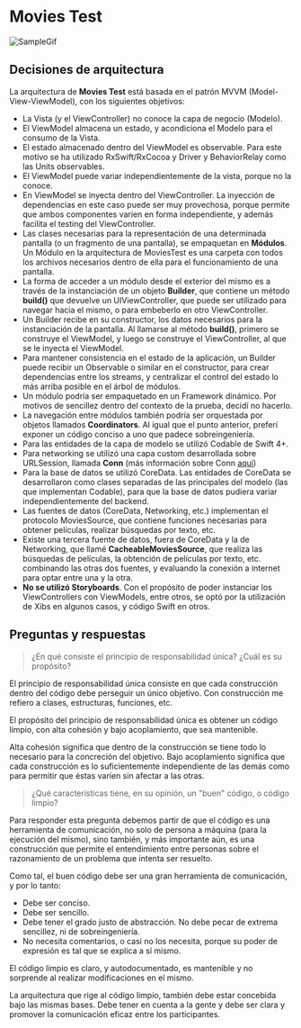 # Movies Test

![SampleGif](http://freegifmaker.me/images/2e4Wm/)

## Decisiones de arquitectura

La arquitectura de **Movies Test** está basada en el patrón MVVM (Model-View-ViewModel), con los siguientes objetivos:

- La Vista (y el ViewController) no conoce la capa de negocio (Modelo).
- El ViewModel almacena un estado, y acondiciona el Modelo para el consumo de la Vista. 
- El estado almacenado dentro del ViewModel es observable. Para este motivo se ha utilizado RxSwift/RxCocoa y Driver y BehaviorRelay como las Units observables.
- El ViewModel puede variar independientemente de la vista, porque no la conoce.
- En ViewModel se inyecta dentro del ViewController. La inyección de dependencias en este caso puede ser muy provechosa, porque permite que ambos componentes varíen en forma independiente, y además facilita el testing del ViewController.
- Las clases necesarias para la representación de una determinada pantalla (o un fragmento de una pantalla), se empaquetan en **Módulos**. Un Módulo en la arquitectura de MoviesTest es una carpeta con todos los archivos necesarios dentro de ella para el funcionamiento de una pantalla.
- La forma de acceder a un módulo desde el exterior del mismo es a través de la instanciación de un objeto **Builder**, que contiene un método **build()** que devuelve un UIViewController, que puede ser utilizado para navegar hacia el mismo, o para embeberlo en otro ViewController.
- Un Builder recibe en su constructor, los datos necesarios para la instanciación de la pantalla. Al llamarse al método **build()**, primero se construye el ViewModel, y luego se construye el ViewController, al que se le inyecta el ViewModel.
- Para mantener consistencia en el estado de la aplicación, un Builder puede recibir un Observable o similar en el constructor, para crear dependencias entre los streams, y centralizar el control del estado lo más arriba posible en el árbol de módulos.
- Un módulo podría ser empaquetado en un Framework dinámico. Por motivos de sencillez dentro del contexto de la prueba, decidí no hacerlo.
- La navegación entre módulos también podría ser orquestada por objetos llamados **Coordinators**. Al igual que el punto anterior, preferí exponer un código conciso a uno que padece sobreingeniería.
- Para las entidades de la capa de modelo se utilizó Codable de Swift 4+.
- Para networking se utilizó una capa custom desarrollada sobre URLSession, llamada **Conn** (más información sobre Conn [aquí](https://medium.com/@ortizfernandomartin))
- Para la base de datos se utilizó CoreData. Las entidades de CoreData se desarrollaron como clases separadas de las principales del modelo (las que implementan Codable), para que la base de datos pudiera variar independientemente del backend.
- Las fuentes de datos (CoreData, Networking, etc.) implementan el protocolo MoviesSource, que contiene funciones necesarias para obtener películas, realizar búsquedas por texto, etc.
- Existe una tercera fuente de datos, fuera de CoreData y la de Networking, que llamé **CacheableMoviesSource**, que realiza las búsquedas de películas, la obtención de películas por texto, etc. combinando las otras dos fuentes, y evaluando la conexión a internet para optar entre una y la otra.
- **No se utilizó Storyboards**. Con el propósito de poder instanciar los ViewControllers con ViewModels, entre otros, se optó por la utilización de Xibs en algunos casos, y código Swift en otros.

## Preguntas y respuestas

> ¿En qué consiste el principio de responsabilidad única? ¿Cuál es su propósito?

El principio de responsabilidad única consiste en que cada construcción dentro del código debe perseguir un único objetivo. Con construcción me refiero a clases, estructuras, funciones, etc. 

El propósito del principio de responsabilidad única es obtener un código limpio, con alta cohesión y bajo acoplamiento, que sea mantenible.

Alta cohesión significa que dentro de la construcción se tiene todo lo necesario para la concreción del objetivo.
Bajo acoplamiento significa que cada construcción es lo suficientemente independiente de las demás como para permitir que éstas varíen sin afectar a las otras.

> ¿Qué características tiene, en su opinión, un "buen" código, o código limpio?

Para responder esta pregunta debemos partir de que el código es una herramienta de comunicación, no solo de persona a máquina (para la ejecución del mismo), sino también,
y más importante aún, es una construcción que permite el entendimiento entre personas sobre el razonamiento de un problema que intenta ser resuelto.

Como tal, el buen código debe ser una gran herramienta de comunicación, y por lo tanto:

- Debe ser conciso.
- Debe ser sencillo.
- Debe tener el grado justo de abstracción. No debe pecar de extrema sencillez, ni de sobreingeniería.
- No necesita comentarios, o casi no los necesita, porque su poder de expresión es tal que se explica a sí mismo.

El código limpio es claro, y autodocumentado, es mantenible y no sorprende al realizar modificaciones en el mismo.

La arquitectura que rige al código limpio, también debe estar concebida bajo las mismas bases. Debe tener en cuenta a la gente y debe ser clara y promover la comunicación eficaz entre los participantes.


